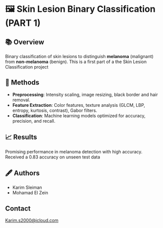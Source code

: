 # 🖼️ Skin Lesion Binary Classification (PART 1)

## 📚 Overview
Binary classification of skin lesions to distinguish **melanoma** (malignant) from **non-melanoma** (benign).
This is a first part of a the Skin Lesion Classification project

## 🧰 Methods
- **Preprocessing**: Intensity scaling, image resizing, black border and hair removal.
- **Feature Extraction**: Color features, texture analysis (GLCM, LBP, entropy, kurtosis, contrast), Gabor filters.
- **Classification**: Machine learning models optimized for accuracy, precision, and recall.

## 📈 Results
Promising performance in melanoma detection with high accuracy.
Received a 0.83 accuracy on unseen test data

## 🖋️ Authors
- Karim Sleiman
- Mohamad El Zein

## Contact
Karim.s2000@icloud.com 
